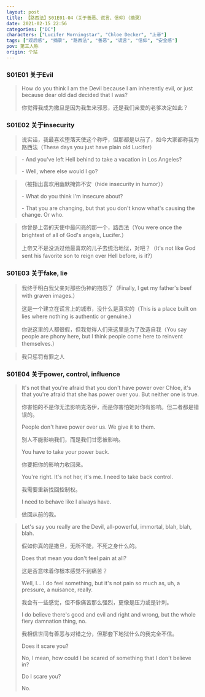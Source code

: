 ```yaml
---
layout: post
title: 【路西法】S01E01-04（关于善恶、谎言、信仰）（摘录）
date: 2021-02-15 22:56
categories: ["DC"]
characters: ["Lucifer Morningstar", "Chloe Decker", "上帝"]
tags: ["观后感", "摘录", "路西法", "善恶", "谎言", "信仰", "安全感"]
pov: 第三人称
origin: 个站
---
```


### S01E01 关于Evil

> How do you think I am the Devil because I am inherently evil, or just because dear old dad decided that I was?
>
> 你觉得我成为撒旦是因为我生来邪恶，还是我们亲爱的老爹决定如此？


### S01E02 关于insecurity

> 说实话，我最喜欢堕落天使这个称呼，但那都是以前了，如今大家都称我为路西法（These days you just have plain old Lucifer）

> \- And you've left Hell behind to take a vacation in Los Angeles?
>
> \- Well, where else would I go?

> （被指出喜欢用幽默掩饰不安（hide insecurity in humor））
>
> \- What do you think I'm insecure about?
>
> \- That you are changing, but that you don't know what's causing the change. Or who.

> 你曾是上帝的天使中最闪亮的那一个，路西法（You were once the brightest of all of God's angels, Lucifer.）
>
> 上帝又不是没派过他最喜欢的儿子去统治地狱，对吧？（It's not like God sent his favorite son to reign over Hell before, is it?）


### S01E03 关于fake, lie

> 我终于明白我父亲对那些伪神的抱怨了（Finally, I get my father's beef with graven images.）
>
> 这是一个建立在谎言上的城市，没什么是真实的（This is a place built on lies where nothing is authentic or genuine.）
>
> 你说这里的人都很假，但我觉得人们来这里是为了改造自我（You say people are phony here, but I think people come here to reinvent themselves.）

> 我只惩罚有罪之人


### S01E04 关于power, control, influence

> It's not that you're afraid that you don't have power over Chloe, it's that you're afraid that she has power over you. But neither one is true.
>
> 你害怕的不是你无法影响克洛伊，而是你害怕她对你有影响。但二者都是错误的。
>
> People don't have power over us. We give it to them.
>
> 别人不能影响我们，而是我们甘愿被影响。
>
> You have to take your power back.
>
> 你要把你的影响力收回来。
>
> You're right. It's not her, it's me. I need to take back control.
>
> 我需要重新找回控制权。
>
> I need to behave like I always have.
>
> 做回从前的我。

> Let's say you really are the Devil, all-powerful, immortal, blah, blah, blah.
>
> 假如你真的是撒旦，无所不能，不死之身什么的。
>
> Does that mean you don't feel pain at all?
>
> 这是否意味着你根本感觉不到痛苦？
>
> Well, I... I do feel something, but it's not pain so much as, uh, a pressure, a nuisance, really.
>
> 我会有一些感觉，但不像痛苦那么强烈，更像是压力或是针刺。
>
> I do believe there's good and evil and right and wrong, but the whole fiery damnation thing, no.
>
> 我相信世间有善恶与对错之分，但那套下地狱什么的我完全不信。
>
> Does it scare you?
>
> No, I mean, how could I be scared of something that I don't believe in?
>
> Do I scare you?
>
> No.

